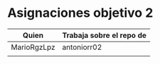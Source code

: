 # Asignaciones objetivo 2

| Quien       | Trabaja sobre el repo de |
|-------------|--------------------------|
| MarioRgzLpz | antoniorr02              |
|             |                          |
